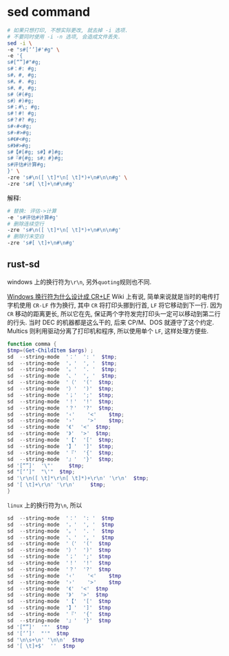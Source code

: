 # sed command

```bash
# 如果只想打印, 不想实际更改, 就去掉 -i 选项. 
# 不要同时使用 -i -n 选项, 会造成文件丢失.
sed -i \
-e "s#[‘’]#'#g" \
-e '{
s#[“”]#"#g;
s#：#: #g; 
s#，#, #g; 
s#。#. #g; 
s#、#, #g; 
s#（#(#g; 
s#）#)#g; 
s#；#\; #g; 
s#！#! #g; 
s#？#? #g; 
s#‹#<#g; 
s#›#>#g;
s#《#<#g; 
s#》#>#g;
s#【#[#g; s#】#]#g;
s#『#{#g; s#』#}#g;
s#评估#计算#g;
}' \
-zre 's#\n([ \t]*\n[ \t]*)+\n#\n\n#g' \
-zre 's#[ \t]+\n#\n#g'
```

解释:

```bash
# 替换: 评估->计算
-e 's#评估#计算#g' 
# 删除连续空行
-zre 's#\n([ \t]*\n[ \t]*)+\n#\n\n#g'
# 删除行末空白
-zre 's#[ \t]+\n#\n#g'
```

## rust-sd

windows 上的换行符为`\r\n`, 另外`quoting`规则也不同.

[Windows 换行符为什么设计成 CR+LF](https://www.zhihu.com/question/19967857/answer/21917057)
Wiki 上有说, 简单来说就是当时的电传打字机使用 `CR-LF` 作为换行, 
其中 `CR` 将打印头挪到行首, `LF` 将它移动到下一行.
因为 `CR` 移动的距离更长, 所以它在先, 保证两个字符发完打印头一定可以移动到第二行的行头.
当时 DEC 的机器都是这么干的, 后来 CP/M、DOS 就遵守了这个约定.
Multics 则利用驱动分离了打印机和程序, 所以使用单个 `LF`, 这样处理方便些.

```powershell
function comma {
$tmp=(Get-ChildItem $args) ;    
sd  --string-mode  '：'  ': '  $tmp;
sd  --string-mode  '，'  ', '  $tmp;    
sd  --string-mode  '。'  '. '  $tmp;
sd  --string-mode  '、'  ', '  $tmp;
sd  --string-mode  '（'  '('  $tmp;
sd  --string-mode  '）'  ')'  $tmp;
sd  --string-mode  '；'  ';'  $tmp;
sd  --string-mode  '！'  '!'  $tmp;
sd  --string-mode  '？'  '?'  $tmp;
sd  --string-mode  '‹'    '<'    $tmp;
sd  --string-mode  '›'    '>'    $tmp;
sd  --string-mode  '《'  '<'  $tmp;
sd  --string-mode  '》'  '>'  $tmp;
sd  --string-mode  '【'  '['  $tmp;
sd  --string-mode  '】'  ']'  $tmp;
sd  --string-mode  '『'  '{'  $tmp;
sd  --string-mode  '』'  '}'  $tmp;
sd '[“”]'  '\"'     $tmp;
sd "[‘’]"  "\'"  $tmp;
sd '\r\n([ \t]*\r\n[ \t]*)+\r\n' '\r\n'  $tmp;
sd '[ \t]+\r\n' '\r\n'     $tmp; 
}
```

`linux` 上的换行符为`\n`, 所以

```powershell
sd  --string-mode  '：'  ': '  $tmp
sd  --string-mode  '，'  ', '  $tmp
sd  --string-mode  '。'  '. '  $tmp
sd  --string-mode  '、'  ', '  $tmp
sd  --string-mode  '（'  '('  $tmp
sd  --string-mode  '）'  ')'  $tmp
sd  --string-mode  '；'  ';'  $tmp
sd  --string-mode  '！'  '!'  $tmp
sd  --string-mode  '？'  '?'  $tmp
sd  --string-mode  '‹'    '<'    $tmp
sd  --string-mode  '›'    '>'    $tmp
sd  --string-mode  '《'  '<'  $tmp
sd  --string-mode  '》'  '>'  $tmp
sd  --string-mode  '【'  '['  $tmp
sd  --string-mode  '】'  ']'  $tmp
sd  --string-mode  '『'  '{'  $tmp
sd  --string-mode  '』'  '}'  $tmp
sd '[“”]'  '"'  $tmp
sd '[‘’]'  "'"  $tmp
sd '\n\s+\n' '\n\n'  $tmp
sd '[ \t]+$'  ''  $tmp
```
